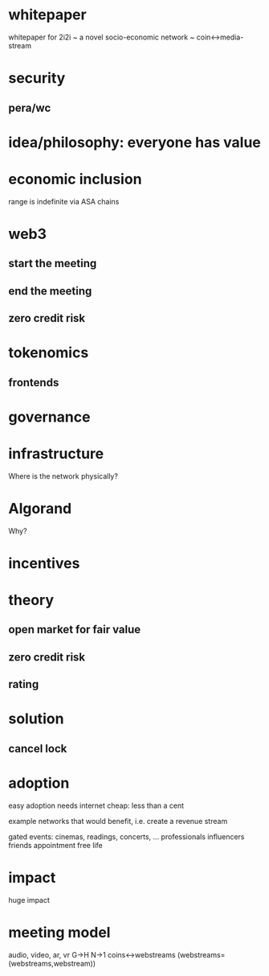 # whitepaper
whitepaper for 2i2i ~ a novel socio-economic network ~ coin&lt;->media-stream

# security

## pera/wc

# idea/philosophy: everyone has value

# economic inclusion

range is indefinite via ASA chains

# web3

## start the meeting
## end the meeting

## zero credit risk

# tokenomics

## frontends

# governance

# infrastructure

Where is the network physically?

# Algorand

Why?

# incentives

# theory

## open market for fair value
## zero credit risk

## rating

# solution

## cancel lock

# adoption

easy adoption
needs internet
cheap: less than a cent

example networks that would benefit, i.e. create a revenue stream

gated events: cinemas, readings, concerts, ...
professionals
influencers
friends
appointment free life

# impact

huge impact

# meeting model

audio, video, ar, vr
G->H
N->1
coins<->webstreams (webstreams=(webstreams,webstream))
